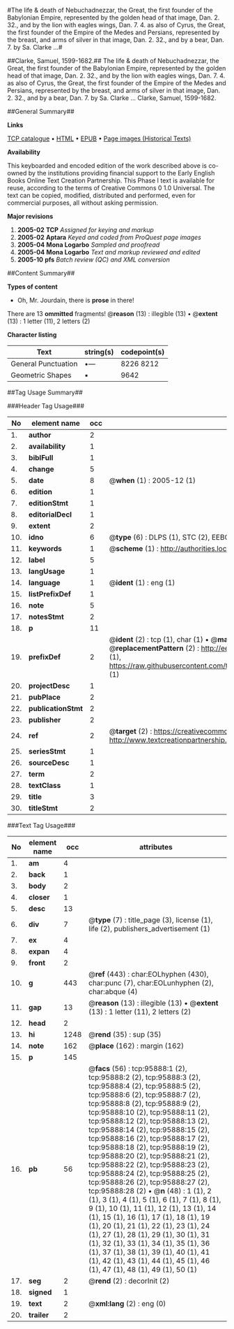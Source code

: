 #The life & death of Nebuchadnezzar, the Great, the first founder of the Babylonian Empire, represented by the golden head of that image, Dan. 2. 32., and by the lion with eagles wings, Dan. 7. 4. as also of Cyrus, the Great, the first founder of the Empire of the Medes and Persians, represented by the breast, and arms of silver in that image, Dan. 2. 32., and by a bear, Dan. 7. by Sa. Clarke ...#

##Clarke, Samuel, 1599-1682.##
The life & death of Nebuchadnezzar, the Great, the first founder of the Babylonian Empire, represented by the golden head of that image, Dan. 2. 32., and by the lion with eagles wings, Dan. 7. 4. as also of Cyrus, the Great, the first founder of the Empire of the Medes and Persians, represented by the breast, and arms of silver in that image, Dan. 2. 32., and by a bear, Dan. 7. by Sa. Clarke ...
Clarke, Samuel, 1599-1682.

##General Summary##

**Links**

[TCP catalogue](http://www.ota.ox.ac.uk/tcp/)  • 
[HTML](http://tei.it.ox.ac.uk/tcp/Texts-HTML/free/A33/A33322.html)  • 
[EPUB](http://tei.it.ox.ac.uk/tcp/Texts-EPUB/free/A33/A33322.epub) • 
[Page images (Historical Texts)](https://data.historicaltexts.jisc.ac.uk/view?pubId=eebo-12950715e&pageId=eebo-12950715e-95888-1)

**Availability**

This keyboarded and encoded edition of the
	       work described above is co-owned by the institutions
	       providing financial support to the Early English Books
	       Online Text Creation Partnership. This Phase I text is
	       available for reuse, according to the terms of Creative
	       Commons 0 1.0 Universal. The text can be copied,
	       modified, distributed and performed, even for
	       commercial purposes, all without asking permission.

**Major revisions**

1. __2005-02__ __TCP__ *Assigned for keying and markup*
1. __2005-02__ __Aptara__ *Keyed and coded from ProQuest page images*
1. __2005-04__ __Mona Logarbo__ *Sampled and proofread*
1. __2005-04__ __Mona Logarbo__ *Text and markup reviewed and edited*
1. __2005-10__ __pfs__ *Batch review (QC) and XML conversion*

##Content Summary##

**Types of content**

  * Oh, Mr. Jourdain, there is **prose** in there!

There are 13 **ommitted** fragments! 
 @__reason__ (13) : illegible (13)  •  @__extent__ (13) : 1 letter (11), 2 letters (2)

**Character listing**


|Text|string(s)|codepoint(s)|
|---|---|---|
|General Punctuation|•—|8226 8212|
|Geometric Shapes|▪|9642|

##Tag Usage Summary##

###Header Tag Usage###

|No|element name|occ|attributes|
|---|---|---|---|
|1.|__author__|2||
|2.|__availability__|1||
|3.|__biblFull__|1||
|4.|__change__|5||
|5.|__date__|8| @__when__ (1) : 2005-12 (1)|
|6.|__edition__|1||
|7.|__editionStmt__|1||
|8.|__editorialDecl__|1||
|9.|__extent__|2||
|10.|__idno__|6| @__type__ (6) : DLPS (1), STC (2), EEBO-CITATION (1), OCLC (1), VID (1)|
|11.|__keywords__|1| @__scheme__ (1) : http://authorities.loc.gov/ (1)|
|12.|__label__|5||
|13.|__langUsage__|1||
|14.|__language__|1| @__ident__ (1) : eng (1)|
|15.|__listPrefixDef__|1||
|16.|__note__|5||
|17.|__notesStmt__|2||
|18.|__p__|11||
|19.|__prefixDef__|2| @__ident__ (2) : tcp (1), char (1)  •  @__matchPattern__ (2) : ([0-9\-]+):([0-9IVX]+) (1), (.+) (1)  •  @__replacementPattern__ (2) : http://eebo.chadwyck.com/downloadtiff?vid=$1&page=$2 (1), https://raw.githubusercontent.com/textcreationpartnership/Texts/master/tcpchars.xml#$1 (1)|
|20.|__projectDesc__|1||
|21.|__pubPlace__|2||
|22.|__publicationStmt__|2||
|23.|__publisher__|2||
|24.|__ref__|2| @__target__ (2) : https://creativecommons.org/publicdomain/zero/1.0/ (1), http://www.textcreationpartnership.org/docs/. (1)|
|25.|__seriesStmt__|1||
|26.|__sourceDesc__|1||
|27.|__term__|2||
|28.|__textClass__|1||
|29.|__title__|3||
|30.|__titleStmt__|2||


###Text Tag Usage###

|No|element name|occ|attributes|
|---|---|---|---|
|1.|__am__|4||
|2.|__back__|1||
|3.|__body__|2||
|4.|__closer__|1||
|5.|__desc__|13||
|6.|__div__|7| @__type__ (7) : title_page (3), license (1), life (2), publishers_advertisement (1)|
|7.|__ex__|4||
|8.|__expan__|4||
|9.|__front__|2||
|10.|__g__|443| @__ref__ (443) : char:EOLhyphen (430), char:punc (7), char:EOLunhyphen (2), char:abque (4)|
|11.|__gap__|13| @__reason__ (13) : illegible (13)  •  @__extent__ (13) : 1 letter (11), 2 letters (2)|
|12.|__head__|2||
|13.|__hi__|1248| @__rend__ (35) : sup (35)|
|14.|__note__|162| @__place__ (162) : margin (162)|
|15.|__p__|145||
|16.|__pb__|56| @__facs__ (56) : tcp:95888:1 (2), tcp:95888:2 (2), tcp:95888:3 (2), tcp:95888:4 (2), tcp:95888:5 (2), tcp:95888:6 (2), tcp:95888:7 (2), tcp:95888:8 (2), tcp:95888:9 (2), tcp:95888:10 (2), tcp:95888:11 (2), tcp:95888:12 (2), tcp:95888:13 (2), tcp:95888:14 (2), tcp:95888:15 (2), tcp:95888:16 (2), tcp:95888:17 (2), tcp:95888:18 (2), tcp:95888:19 (2), tcp:95888:20 (2), tcp:95888:21 (2), tcp:95888:22 (2), tcp:95888:23 (2), tcp:95888:24 (2), tcp:95888:25 (2), tcp:95888:26 (2), tcp:95888:27 (2), tcp:95888:28 (2)  •  @__n__ (48) : 1 (1), 2 (1), 3 (1), 4 (1), 5 (1), 6 (1), 7 (1), 8 (1), 9 (1), 10 (1), 11 (1), 12 (1), 13 (1), 14 (1), 15 (1), 16 (1), 17 (1), 18 (1), 19 (1), 20 (1), 21 (1), 22 (1), 23 (1), 24 (1), 27 (1), 28 (1), 29 (1), 30 (1), 31 (1), 32 (1), 33 (1), 34 (1), 35 (1), 36 (1), 37 (1), 38 (1), 39 (1), 40 (1), 41 (1), 42 (1), 43 (1), 44 (1), 45 (1), 46 (1), 47 (1), 48 (1), 49 (1), 50 (1)|
|17.|__seg__|2| @__rend__ (2) : decorInit (2)|
|18.|__signed__|1||
|19.|__text__|2| @__xml:lang__ (2) : eng (0)|
|20.|__trailer__|2||
